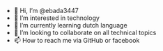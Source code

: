 - 👋 Hi, I’m @ebada3447
- 👀 I’m interested in technology
- 🌱 I’m currently learning dutch language
- 💞️ I’m looking to collaborate on all technical topics
- 📫 How to reach me via GitHub or facebook

<!---
ebada3447/ebada3447 is a ✨ special ✨ repository because its `README.md` (this file) appears on your GitHub profile.
You can click the Preview link to take a look at your changes.
--->
